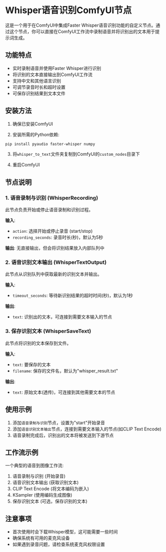 # Whisper语音识别ComfyUI节点

这是一个用于在ComfyUI中集成Faster Whisper语音识别功能的自定义节点。通过这个节点，你可以直接在ComfyUI工作流中录制语音并将识别出的文本用于提示词生成。

## 功能特点

- 实时录制语音并使用Faster Whisper进行识别
- 将识别的文本直接输出到ComfyUI工作流
- 支持中文和其他语言识别
- 可调节录音时长和超时设置
- 可保存识别结果到文本文件

## 安装方法

1. 确保已安装ComfyUI

2. 安装所需的Python依赖:
```bash
pip install pyaudio faster-whisper numpy
```

3. 将`whisper_to_text`文件夹复制到ComfyUI的`custom_nodes`目录下

4. 重启ComfyUI

## 节点说明

### 1. 语音录制与识别 (WhisperRecording)

此节点负责开始或停止语音录制和识别过程。

**输入**:
- `action`: 选择开始或停止录音 (start/stop)
- `recording_seconds`: 录音时长(秒)，默认为5秒

**输出**: 无直接输出，但会将识别结果放入内部队列中

### 2. 语音识别文本输出 (WhisperTextOutput)

此节点从识别队列中获取最新的识别文本并输出。

**输入**:
- `timeout_seconds`: 等待新识别结果的超时时间(秒)，默认为1秒

**输出**:
- `text`: 识别出的文本，可连接到需要文本输入的节点

### 3. 保存识别文本 (WhisperSaveText)

此节点将识别的文本保存到文件。

**输入**:
- `text`: 要保存的文本
- `filename`: 保存的文件名，默认为"whisper_result.txt"

**输出**:
- `text`: 原始文本(透传)，可连接到其他需要文本的节点

## 使用示例

1. 添加`语音录制与识别`节点，设置为"start"开始录音
2. 添加`语音识别文本输出`节点，连接到需要文本输入的节点(如CLIP Text Encode)
3. 语音录制完成后，识别出的文本将被发送到下游节点

## 工作流示例

一个典型的语音到图像工作流:

1. 语音录制与识别 (开始录音)
2. 语音识别文本输出 (获取识别文本)
3. CLIP Text Encode (将文本编码为嵌入)
4. KSampler (使用编码生成图像)
5. 保存识别文本 (可选，保存识别的文本)

## 注意事项

- 首次使用时会下载Whisper模型，这可能需要一些时间
- 确保系统有可用的麦克风设备
- 如果遇到录音问题，请检查系统麦克风权限设置 